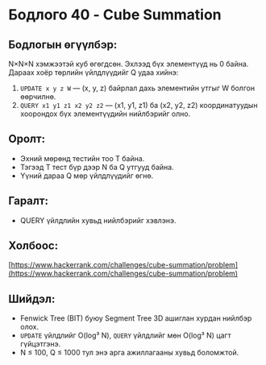 # Бодлого 40 - Cube Summation

## Бодлогын өгүүлбэр:
N×N×N хэмжээтэй куб өгөгдсөн. Эхлээд бүх элементүүд нь 0 байна. Дараах хоёр төрлийн үйлдлүүдийг Q удаа хийнэ:

1. `UPDATE x y z W` — (x, y, z) байрлал дахь элементийн утгыг W болгон өөрчилнө.
2. `QUERY x1 y1 z1 x2 y2 z2` — (x1, y1, z1) ба (x2, y2, z2) координатуудын хоорондох бүх элементүүдийн нийлбэрийг олно.

## Оролт:
- Эхний мөрөнд тестийн тоо T байна.
- Тэгээд T тест бүр дээр N ба Q утгууд байна.
- Үүний дараа Q мөр үйлдлүүдийг өгнө.

## Гаралт:
- QUERY үйлдлийн хувьд нийлбэрийг хэвлэнэ.

## Холбоос:
[https://www.hackerrank.com/challenges/cube-summation/problem](https://www.hackerrank.com/challenges/cube-summation/problem)

## Шийдэл:
- Fenwick Tree (BIT) буюу Segment Tree 3D ашиглан хурдан нийлбэр олох.
- `UPDATE` үйлдлийг O(log³ N), `QUERY` үйлдлийг мөн O(log³ N) цагт гүйцэтгэнэ.
- N ≤ 100, Q ≤ 1000 тул энэ арга ажиллагааны хувьд боломжтой.

